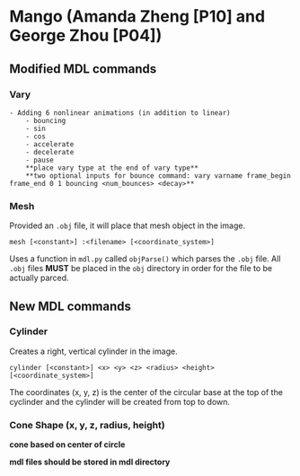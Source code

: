# Mango (Amanda Zheng [P10] and George Zhou [P04])
## Modified MDL commands
### Vary
    - Adding 6 nonlinear animations (in addition to linear)
        - bouncing
        - sin
        - cos
        - accelerate
        - decelerate
        - pause
        **place vary type at the end of vary type**
        **two optional inputs for bounce command: vary varname frame_begin frame_end 0 1 bouncing <num_bounces> <decay>**
### Mesh
Provided an `.obj` file, it will place that mesh object in the image.
```
mesh [<constant>] :<filename> [<coordinate_system>]
```
Uses a function in `mdl.py` called `objParse()` which parses the `.obj` file. All `.obj` files **MUST** be placed in the `obj` directory in order for the file to be actually parced.

## New MDL commands
### Cylinder
Creates a right, vertical cylinder in the image.
```
cylinder [<constant>] <x> <y> <z> <radius> <height> [<coordinate_system>]
```
The coordinates (x, y, z) is the center of the circular base at the top of the cyclinder and the cylinder will be created from top to down.
### Cone Shape (x, y, z, radius, height)
**cone based on center of circle**

**mdl files should be stored in mdl directory**
